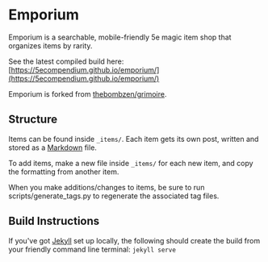 # Emporium

Emporium is a searchable, mobile-friendly 5e magic item shop that organizes items by rarity.

See the latest compiled build here: [https://5ecompendium.github.io/emporium/](https://5ecompendium.github.io/emporium/)

Emporium is forked from [thebombzen/grimoire](https://github.com/thebombzen/grimoire/).

## Structure
Items can be found inside `_items/`. Each item gets its own post, written and stored as a [Markdown](https://daringfireball.net/projects/markdown/basics) file.

To add items, make a new file inside `_items/` for each new item, and copy the formatting from another item.

When you make additions/changes to items, be sure to run scripts/generate_tags.py to regenerate the associated tag files.

## Build Instructions
If you've got [Jekyll](https://jekyllrb.com) set up locally, the following should create the build from your friendly command line terminal:
`jekyll serve`